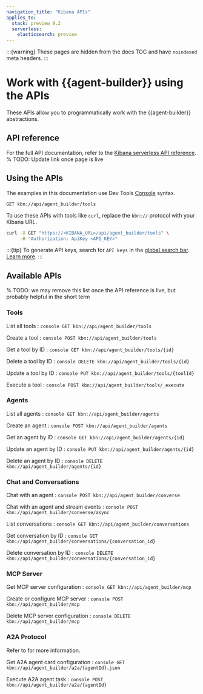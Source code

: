 ```yaml
---
navigation_title: "Kibana APIs"
applies_to:
  stack: preview 9.2
  serverless:
    elasticsearch: preview
---
```


:::{warning}
These pages are hidden from the docs TOC and have `noindexed` meta headers.
:::

# Work with {{agent-builder}} using the APIs

These APIs allow you to programmatically work with the {{agent-builder}} abstractions.

## API reference

For the full API documentation, refer to the [Kibana serverless API reference](https://www.elastic.co/docs/api/doc/serverless/).
% TODO: Update link once page is live

## Using the APIs

The examples in this documentation use Dev Tools [Console](/explore-analyze/query-filter/tools/console.md) syntax.
```console
GET kbn://api/agent_builder/tools
```

To use these APIs with tools like `curl`, replace the `kbn://` protocol with your Kibana URL.

 
```bash
curl -X GET "https://<KIBANA_URL>/api/agent_builder/tools" \
     -H "Authorization: ApiKey <API_KEY>"
```
:::{tip}
To generate API keys, search for `API keys` in the [global search bar](/explore-analyze/find-and-organize/find-apps-and-objects.md).
[Learn more](https://www.elastic.co/docs/solutions/search/search-connection-details).
:::

## Available APIs
% TODO: we may remove this list once the API reference is live, but probably helpful in the short term

### Tools

List all tools
:   ```console
    GET kbn://api/agent_builder/tools
    ```

Create a tool
:   ```console
    POST kbn://api/agent_builder/tools
    ```

Get a tool by ID
:   ```console
    GET kbn://api/agent_builder/tools/{id}
    ```

Delete a tool by ID
:   ```console
    DELETE kbn://api/agent_builder/tools/{id}
    ```

Update a tool by ID
:   ```console
    PUT kbn://api/agent_builder/tools/{toolId}
    ```

Execute a tool
:   ```console
    POST kbn://api/agent_builder/tools/_execute
    ```

### Agents

List all agents
:   ```console
    GET kbn://api/agent_builder/agents
    ```

Create an agent
:   ```console
    POST kbn://api/agent_builder/agents
    ```

Get an agent by ID
:   ```console
    GET kbn://api/agent_builder/agents/{id}
    ```

Update an agent by ID
:   ```console
    PUT kbn://api/agent_builder/agents/{id}
    ```

Delete an agent by ID
:   ```console
    DELETE kbn://api/agent_builder/agents/{id}
    ```

### Chat and Conversations

Chat with an agent
:   ```console
    POST kbn://api/agent_builder/converse
    ```

Chat with an agent and stream events
:   ```console
    POST kbn://api/agent_builder/converse/async
    ```

List conversations
:   ```console
    GET kbn://api/agent_builder/conversations
    ```

Get conversation by ID
:   ```console
    GET kbn://api/agent_builder/conversations/{conversation_id}
    ```

Delete conversation by ID
:   ```console
    DELETE kbn://api/agent_builder/conversations/{conversation_id}
    ```

### MCP Server

Get MCP server configuration
:   ```console
    GET kbn://api/agent_builder/mcp
    ```

Create or configure MCP server
:   ```console
    POST kbn://api/agent_builder/mcp
    ```

Delete MCP server configuration
:   ```console
    DELETE kbn://api/agent_builder/mcp
    ```

### A2A Protocol

Refer to [](a2a-server.md) for more information.

Get A2A agent card configuration
:   ```console
    GET kbn://api/agent_builder/a2a/{agentId}.json
    ```

Execute A2A agent task
:   ```console
    POST kbn://api/agent_builder/a2a/{agentId}
    ```

